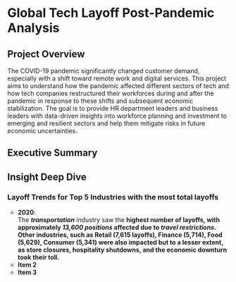 # Global Tech Layoff Post-Pandemic Analysis

## Project Overview
The COVID-19 pandemic significantly changed customer demand, especially with a shift toward remote work and digital services. This project aims to understand how the pandemic affected different sectors of tech and how tech companies restructured their workforces during and after the pandemic in response to these shifts and subsequent economic stabilization. The goal is to provide HR department leaders and business leaders with data-driven insights into workforce planning and investment to emerging and resilient sectors and help them mitigate risks in future economic uncertainties.

## Executive Summary

## Insight Deep Dive
### Layoff Trends for Top 5 Industries with the most total layoffs

<ul style="list-style-type: circle;">
  <li>
<strong>2020</strong>: <br/>
The <em><strong>transportation</strong></em> industry saw the <strong>highest number of layoffs, with approximately <em><strong>13,600 positions</strong></em> affected due to <em><strong>travel restrictions</strong></em>. Other industries, such as Retail (7,615 layoffs), Finance (5,714), Food (5,629), Consumer (5,341) were also impacted but to a lesser extent, as store closures, hospitality shutdowns, and the economic downturn took their toll.
  </li>
  
  <li>Item 2</li>
  <li>Item 3</li>
</ul>
